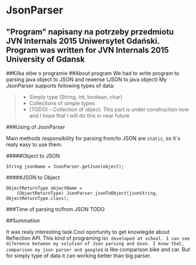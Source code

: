 # JsonParser
"Program" napisany na potrzeby przedmiotu JVN Internals 2015 Uniwersytet Gdański.
Program was written for JVN Internals 2015 University of Gdansk
----

##Kilka słów o programie
##About program
We had to write program to parsing java object to JSON and rewerse (JSON to java object)
My JsonParser supports following types of data:
>- Simply type (String, int, boolean, char)
>- Collections of simple types
>- (TODO) - Collection of object. This part is under construction now and I hope that I will do this in near future

###Using of JsonParser

Main methods responsibility for parsing from/to JSON are ```static```, so it`s realy easy to use them.

#####Object to JSON
```
String jsonName = JsonParser.getJson(object);
```


#####JSON to Object
```
ObjectReturnType objectName = 
    (ObjectReturnType) JsonParser.jsonToObject(jsonString, ObjectReturnType.class);
```


###Time of parsing to/from JSON
TODO



##Summation

It was realy interesting task.Cool oportunity to get knowlegde about Reflection API. This kind of programing is`t developed at school. I can see diference between
my solution of Json parsing and Gson. I know that, comparison my json parser and google`s is like comparison bike and car. But for simply type of data it can working better than big parser. 
